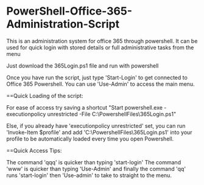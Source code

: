 # PowerShell-Office-365-Administration-Script
This is an administration system for office 365 through powershell.
It can be used for quick login with stored details or full administrative tasks from the menu

Just download the 365Login.ps1 file and run with powershell

Once you have run the script, just type 'Start-Login' to get connected to Office 365 Powershell.
You can use 'Use-Admin' to access the main menu.

==Quick Loading of the script:


For ease of access try saving a shortcut
"Start powershell.exe -executionpolicy unrestricted -File C:\PowershellFiles\365Login.ps1"

Else, if you already have 'executionpolicy unrestricted' set, you can run 'Invoke-Item $profile' and add 'C:\PowershellFiles\365Login.ps1' into your profile to be automatically loaded every time you open Powershell.


==Quick Access Tips:

The command 'qqq' is quicker than typing 'start-login'
The command 'www' is quicker than typing 'Use-Admin'
and finally the command 'qq' runs 'start-login' then 'Use-admin' to take to straight to the menu.

